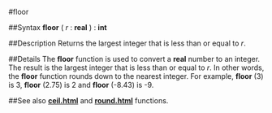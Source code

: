 
#floor

##Syntax
**floor** ( _r_ : **real** ) : **int**



##Description
Returns the largest integer that is less than or equal to _r_.



##Details
The **floor** function is used to convert a **real** number to an integer. The result is the largest integer that is less than or equal to _r_. In other words, the **floor** function rounds down to the nearest integer. For example, **floor** (3) is 3, **floor** (2.75) is 2 and **floor** (-8.43) is -9.



##See also
**[ceil.html](ceil)** and **[round.html](round)** functions.


